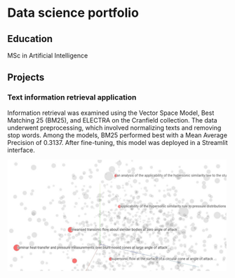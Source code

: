 # Data science portfolio

## Education
MSc in Artificial Intelligence

## Projects

### Text information retrieval application  

Information retrieval was examined using the Vector Space Model, Best Matching 25 (BM25), and ELECTRA on the Cranfield collection. The data underwent preprocessing, which involved normalizing texts and removing stop words. Among the models, BM25 performed best with a Mean Average Precision of 0.3137. After fine-tuning, this model was deployed in a Streamlit interface.

<img src="/assets/embedding_projector.jpg" width="500">
